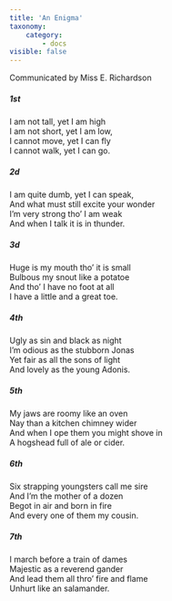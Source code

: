 ```yaml
---
title: 'An Enigma'
taxonomy:
    category:
        - docs
visible: false
---
```


<div class="author">Communicated by Miss E. Richardson</div>

##### 1st  
  
I am not tall, yet I am high  
I am not short, yet I am low,  
I cannot move, yet I can fly  
I cannot walk, yet I can go.  
  
##### 2d  
  
I am quite dumb, yet I can speak,  
And what must still excite your wonder  
I’m very strong tho’ I am weak  
And when I talk it is in thunder.  
  
##### 3d  
  
Huge is my mouth tho’ it is small  
Bulbous my snout like a potatoe  
And tho’ I have no foot at all  
I have a little and a great toe.  
  
##### 4th  
  
Ugly as sin and black as night  
I’m odious as the stubborn Jonas  
Yet fair as all the sons of light  
And lovely as the young Adonis.  
  
##### 5th  
  
My jaws are roomy like an oven  
Nay than a kitchen chimney wider  
And when I ope them you might shove in  
A hogshead full of ale or cider.  
  
##### 6th  
  
Six strapping youngsters call me sire  
And I’m the mother of a dozen  
Begot in air and born in fire  
And every one of them my cousin.  
  
##### 7th  
  
I march before a train of dames  
Majestic as a reverend gander  
And lead them all thro’ fire and flame  
Unhurt like an salamander.  
  